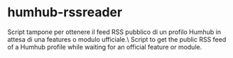 # humhub-rssreader
Script tampone per ottenere il feed RSS pubblico di un profilo Humhub in attesa di una features o modulo ufficiale.\\
Script to get the public RSS feed of a Humhub profile while waiting for an official feature or module.
